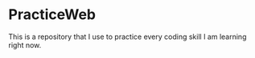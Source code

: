 # PracticeWeb

This is a repository that I use to practice every coding skill I am learning right now.
